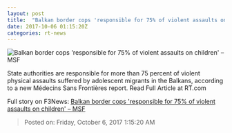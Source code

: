 ```yaml
---
layout: post
title:  "Balkan border cops 'responsible for 75% of violent assaults on children' – MSF"
date: 2017-10-06 01:15:20Z
categories: rt-news
---
```


![Balkan border cops 'responsible for 75% of violent assaults on children' – MSF](https://cdni.rt.com/files/2017.10/article/59d68b15fc7e934c778b4567.jpg)

State authorities are responsible for more than 75 percent of violent physical assaults suffered by adolescent migrants in the Balkans, according to a new Médecins Sans Frontières report. Read Full Article at RT.com


Full story on F3News: [Balkan border cops 'responsible for 75% of violent assaults on children' – MSF](http://www.f3nws.com/n/dsgynE)

> Posted on: Friday, October 6, 2017 1:15:20 AM
